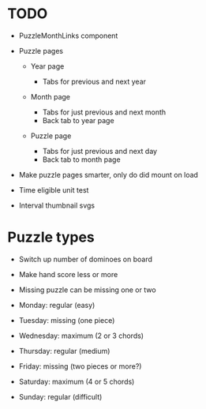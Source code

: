 # TODO
* PuzzleMonthLinks component

* Puzzle pages
    * Year page
        * Tabs for previous and next year

    * Month page
        * Tabs for just previous and next month
        * Back tab to year page

    * Puzzle page
        * Tabs for just previous and next day
        * Back tab to month page

* Make puzzle pages smarter, only do did mount on load

* Time eligible unit test

* Interval thumbnail svgs

# Puzzle types
* Switch up number of dominoes on board
* Make hand score less or more
* Missing puzzle can be missing one or two

* Monday: regular (easy)
* Tuesday: missing (one piece)
* Wednesday: maximum (2 or 3 chords)
* Thursday: regular (medium)
* Friday: missing (two pieces or more?)
* Saturday: maximum (4 or 5 chords)
* Sunday: regular (difficult)